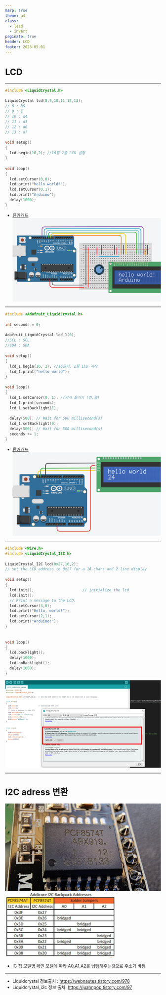 ```yaml
---
marp: true
theme: a4
class:
  - lead
  - invert
paginate: true
header: LCD
footer: 2023-05-01
---
```


# LCD

---

```C++
#include <LiquidCrystal.h>

LiquidCrystal lcd(8,9,10,11,12,13);
// 8 : RS
// 9 : E
// 10 : d4
// 11 : d5
// 12 : d6
// 13 : d7

void setup()
{
  lcd.begin(16,2); //16열 2줄 LCD 설정
}

void loop()
{
  lcd.setCursor(0,0);
  lcd.print("hello world!");
  lcd.setCursor(0,1);
  lcd.print("Arduino");
  delay(1000);
}
```
- [틴커캐드](https://www.tinkercad.com/things/f4O8uVMejB6-sizzling-lappi-bruticus/editel?sharecode=7DZTenpsplqBXnIcDaH-YQU046deIswaLqSUmiffECY)
![bg right:40% w:500](../../Marp_images/Arduino/Arduino_lcd1.png)

---

```C++
#include <Adafruit_LiquidCrystal.h>

int seconds = 0;

Adafruit_LiquidCrystal lcd_1(0);
//SCL : SCL
//SDA : SDA

void setup()
{
  lcd_1.begin(16, 2); //16글자, 2줄 LCD 시작
  lcd_1.print("hello world");
}

void loop()
{
  lcd_1.setCursor(0, 1); //커서 옮기기 (칸,줄)
  lcd_1.print(seconds);
  lcd_1.setBacklight(1);
  
  delay(500); // Wait for 500 millisecond(s)
  lcd_1.setBacklight(0);
  delay(500); // Wait for 500 millisecond(s)
  seconds += 1;
}
```
- [틴커캐드](https://www.tinkercad.com/things/1fwZiHgiR6y-grand-wluff/editel?sharecode=95N3YSeWZyDkhhf4wncuZm5sANhe87hdLzi_wWca8o8)
![bg right:40% w:500](../../Marp_images/Arduino/Arduino_lcd2.png)

---


``` C++
#include <Wire.h> 
#include <LiquidCrystal_I2C.h>

LiquidCrystal_I2C lcd(0x27,16,2);  
// set the LCD address to 0x27 for a 16 chars and 2 line display

void setup()
{
  lcd.init();                      // initialize the lcd 
  lcd.init();
  // Print a message to the LCD.
  lcd.setCursor(3,0);
  lcd.print("Hello, world!");
  lcd.setCursor(2,1);
  lcd.print("Arduino!");
}


void loop()
{
  lcd.backlight();
  delay(1000);
  lcd.noBacklight();
  delay(1000);
}
```
![bg right:40% w:500](../../Marp_images/Arduino/Arduino_lcd3.png)

---

# I2C adress 변환
![](../../Marp_images/Arduino/LCD2.png)
![bg right w:500](../../Marp_images/Arduino/LCD1.png)
* IC 칩 모델명 확인 모델에 따라 A0,A1,A2를 납땜해주는것으로 주소가 바뀜

---

- Liquidcrystal 정보출처 : https://webnautes.tistory.com/978
- Liquidcrystal_i2c 정보 출처: https://juahnpop.tistory.com/97
